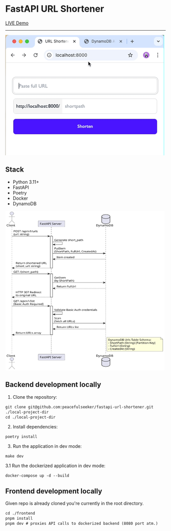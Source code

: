 # FastAPI URL Shortener
[LIVE Demo](https://shortenurl.fly.dev/)
___
<img src="./demo/preview.gif" alt="preview">

## Stack
- Python 3.11+
- FastAPI
- Poetry
- Docker
- DynamoDB

<img src="./demo/schema.svg" alt="schema" width="500" height="500">


## Backend development locally
1. Clone the repository:
```shell
git clone git@github.com:peacefulseeker/fastapi-url-shortener.git ./local-project-dir
cd ./local-project-dir
```

2. Install dependencies:
```shell
poetry install
```

3. Run the application in dev mode:
```shell
make dev
```

3.1 Run the dockerized application in dev mode:
```shell
docker-compose up -d --build
```

## Frontend development locally
Given repo is already cloned you're currently in the root directory.
```shell
cd ./frontend
pnpm install
pnpm dev # proxies API calls to dockerized backend (8080 port atm.)
```
